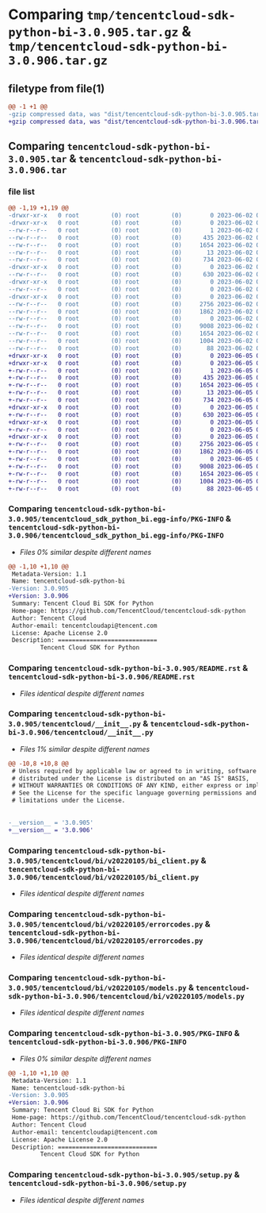 # Comparing `tmp/tencentcloud-sdk-python-bi-3.0.905.tar.gz` & `tmp/tencentcloud-sdk-python-bi-3.0.906.tar.gz`

## filetype from file(1)

```diff
@@ -1 +1 @@
-gzip compressed data, was "dist/tencentcloud-sdk-python-bi-3.0.905.tar", last modified: Fri Jun  2 00:20:42 2023, max compression
+gzip compressed data, was "dist/tencentcloud-sdk-python-bi-3.0.906.tar", last modified: Mon Jun  5 00:27:11 2023, max compression
```

## Comparing `tencentcloud-sdk-python-bi-3.0.905.tar` & `tencentcloud-sdk-python-bi-3.0.906.tar`

### file list

```diff
@@ -1,19 +1,19 @@
-drwxr-xr-x   0 root         (0) root         (0)        0 2023-06-02 00:20:42.000000 tencentcloud-sdk-python-bi-3.0.905/
-drwxr-xr-x   0 root         (0) root         (0)        0 2023-06-02 00:20:42.000000 tencentcloud-sdk-python-bi-3.0.905/tencentcloud_sdk_python_bi.egg-info/
--rw-r--r--   0 root         (0) root         (0)        1 2023-06-02 00:20:42.000000 tencentcloud-sdk-python-bi-3.0.905/tencentcloud_sdk_python_bi.egg-info/dependency_links.txt
--rw-r--r--   0 root         (0) root         (0)      435 2023-06-02 00:20:42.000000 tencentcloud-sdk-python-bi-3.0.905/tencentcloud_sdk_python_bi.egg-info/SOURCES.txt
--rw-r--r--   0 root         (0) root         (0)     1654 2023-06-02 00:20:42.000000 tencentcloud-sdk-python-bi-3.0.905/tencentcloud_sdk_python_bi.egg-info/PKG-INFO
--rw-r--r--   0 root         (0) root         (0)       13 2023-06-02 00:20:42.000000 tencentcloud-sdk-python-bi-3.0.905/tencentcloud_sdk_python_bi.egg-info/top_level.txt
--rw-r--r--   0 root         (0) root         (0)      734 2023-06-02 00:20:42.000000 tencentcloud-sdk-python-bi-3.0.905/README.rst
-drwxr-xr-x   0 root         (0) root         (0)        0 2023-06-02 00:20:42.000000 tencentcloud-sdk-python-bi-3.0.905/tencentcloud/
--rw-r--r--   0 root         (0) root         (0)      630 2023-06-02 00:20:42.000000 tencentcloud-sdk-python-bi-3.0.905/tencentcloud/__init__.py
-drwxr-xr-x   0 root         (0) root         (0)        0 2023-06-02 00:20:42.000000 tencentcloud-sdk-python-bi-3.0.905/tencentcloud/bi/
--rw-r--r--   0 root         (0) root         (0)        0 2023-06-02 00:20:42.000000 tencentcloud-sdk-python-bi-3.0.905/tencentcloud/bi/__init__.py
-drwxr-xr-x   0 root         (0) root         (0)        0 2023-06-02 00:20:42.000000 tencentcloud-sdk-python-bi-3.0.905/tencentcloud/bi/v20220105/
--rw-r--r--   0 root         (0) root         (0)     2756 2023-06-02 00:20:42.000000 tencentcloud-sdk-python-bi-3.0.905/tencentcloud/bi/v20220105/bi_client.py
--rw-r--r--   0 root         (0) root         (0)     1862 2023-06-02 00:20:42.000000 tencentcloud-sdk-python-bi-3.0.905/tencentcloud/bi/v20220105/errorcodes.py
--rw-r--r--   0 root         (0) root         (0)        0 2023-06-02 00:20:42.000000 tencentcloud-sdk-python-bi-3.0.905/tencentcloud/bi/v20220105/__init__.py
--rw-r--r--   0 root         (0) root         (0)     9008 2023-06-02 00:20:42.000000 tencentcloud-sdk-python-bi-3.0.905/tencentcloud/bi/v20220105/models.py
--rw-r--r--   0 root         (0) root         (0)     1654 2023-06-02 00:20:42.000000 tencentcloud-sdk-python-bi-3.0.905/PKG-INFO
--rw-r--r--   0 root         (0) root         (0)     1004 2023-06-02 00:20:42.000000 tencentcloud-sdk-python-bi-3.0.905/setup.py
--rw-r--r--   0 root         (0) root         (0)       88 2023-06-02 00:20:42.000000 tencentcloud-sdk-python-bi-3.0.905/setup.cfg
+drwxr-xr-x   0 root         (0) root         (0)        0 2023-06-05 00:27:11.000000 tencentcloud-sdk-python-bi-3.0.906/
+drwxr-xr-x   0 root         (0) root         (0)        0 2023-06-05 00:27:11.000000 tencentcloud-sdk-python-bi-3.0.906/tencentcloud_sdk_python_bi.egg-info/
+-rw-r--r--   0 root         (0) root         (0)        1 2023-06-05 00:27:11.000000 tencentcloud-sdk-python-bi-3.0.906/tencentcloud_sdk_python_bi.egg-info/dependency_links.txt
+-rw-r--r--   0 root         (0) root         (0)      435 2023-06-05 00:27:11.000000 tencentcloud-sdk-python-bi-3.0.906/tencentcloud_sdk_python_bi.egg-info/SOURCES.txt
+-rw-r--r--   0 root         (0) root         (0)     1654 2023-06-05 00:27:11.000000 tencentcloud-sdk-python-bi-3.0.906/tencentcloud_sdk_python_bi.egg-info/PKG-INFO
+-rw-r--r--   0 root         (0) root         (0)       13 2023-06-05 00:27:11.000000 tencentcloud-sdk-python-bi-3.0.906/tencentcloud_sdk_python_bi.egg-info/top_level.txt
+-rw-r--r--   0 root         (0) root         (0)      734 2023-06-05 00:27:10.000000 tencentcloud-sdk-python-bi-3.0.906/README.rst
+drwxr-xr-x   0 root         (0) root         (0)        0 2023-06-05 00:27:11.000000 tencentcloud-sdk-python-bi-3.0.906/tencentcloud/
+-rw-r--r--   0 root         (0) root         (0)      630 2023-06-05 00:27:10.000000 tencentcloud-sdk-python-bi-3.0.906/tencentcloud/__init__.py
+drwxr-xr-x   0 root         (0) root         (0)        0 2023-06-05 00:27:11.000000 tencentcloud-sdk-python-bi-3.0.906/tencentcloud/bi/
+-rw-r--r--   0 root         (0) root         (0)        0 2023-06-05 00:27:10.000000 tencentcloud-sdk-python-bi-3.0.906/tencentcloud/bi/__init__.py
+drwxr-xr-x   0 root         (0) root         (0)        0 2023-06-05 00:27:11.000000 tencentcloud-sdk-python-bi-3.0.906/tencentcloud/bi/v20220105/
+-rw-r--r--   0 root         (0) root         (0)     2756 2023-06-05 00:27:10.000000 tencentcloud-sdk-python-bi-3.0.906/tencentcloud/bi/v20220105/bi_client.py
+-rw-r--r--   0 root         (0) root         (0)     1862 2023-06-05 00:27:10.000000 tencentcloud-sdk-python-bi-3.0.906/tencentcloud/bi/v20220105/errorcodes.py
+-rw-r--r--   0 root         (0) root         (0)        0 2023-06-05 00:27:10.000000 tencentcloud-sdk-python-bi-3.0.906/tencentcloud/bi/v20220105/__init__.py
+-rw-r--r--   0 root         (0) root         (0)     9008 2023-06-05 00:27:10.000000 tencentcloud-sdk-python-bi-3.0.906/tencentcloud/bi/v20220105/models.py
+-rw-r--r--   0 root         (0) root         (0)     1654 2023-06-05 00:27:11.000000 tencentcloud-sdk-python-bi-3.0.906/PKG-INFO
+-rw-r--r--   0 root         (0) root         (0)     1004 2023-06-05 00:27:10.000000 tencentcloud-sdk-python-bi-3.0.906/setup.py
+-rw-r--r--   0 root         (0) root         (0)       88 2023-06-05 00:27:11.000000 tencentcloud-sdk-python-bi-3.0.906/setup.cfg
```

### Comparing `tencentcloud-sdk-python-bi-3.0.905/tencentcloud_sdk_python_bi.egg-info/PKG-INFO` & `tencentcloud-sdk-python-bi-3.0.906/tencentcloud_sdk_python_bi.egg-info/PKG-INFO`

 * *Files 0% similar despite different names*

```diff
@@ -1,10 +1,10 @@
 Metadata-Version: 1.1
 Name: tencentcloud-sdk-python-bi
-Version: 3.0.905
+Version: 3.0.906
 Summary: Tencent Cloud Bi SDK for Python
 Home-page: https://github.com/TencentCloud/tencentcloud-sdk-python
 Author: Tencent Cloud
 Author-email: tencentcloudapi@tencent.com
 License: Apache License 2.0
 Description: ============================
         Tencent Cloud SDK for Python
```

### Comparing `tencentcloud-sdk-python-bi-3.0.905/README.rst` & `tencentcloud-sdk-python-bi-3.0.906/README.rst`

 * *Files identical despite different names*

### Comparing `tencentcloud-sdk-python-bi-3.0.905/tencentcloud/__init__.py` & `tencentcloud-sdk-python-bi-3.0.906/tencentcloud/__init__.py`

 * *Files 1% similar despite different names*

```diff
@@ -10,8 +10,8 @@
 # Unless required by applicable law or agreed to in writing, software
 # distributed under the License is distributed on an "AS IS" BASIS,
 # WITHOUT WARRANTIES OR CONDITIONS OF ANY KIND, either express or implied.
 # See the License for the specific language governing permissions and
 # limitations under the License.
 
 
-__version__ = '3.0.905'
+__version__ = '3.0.906'
```

### Comparing `tencentcloud-sdk-python-bi-3.0.905/tencentcloud/bi/v20220105/bi_client.py` & `tencentcloud-sdk-python-bi-3.0.906/tencentcloud/bi/v20220105/bi_client.py`

 * *Files identical despite different names*

### Comparing `tencentcloud-sdk-python-bi-3.0.905/tencentcloud/bi/v20220105/errorcodes.py` & `tencentcloud-sdk-python-bi-3.0.906/tencentcloud/bi/v20220105/errorcodes.py`

 * *Files identical despite different names*

### Comparing `tencentcloud-sdk-python-bi-3.0.905/tencentcloud/bi/v20220105/models.py` & `tencentcloud-sdk-python-bi-3.0.906/tencentcloud/bi/v20220105/models.py`

 * *Files identical despite different names*

### Comparing `tencentcloud-sdk-python-bi-3.0.905/PKG-INFO` & `tencentcloud-sdk-python-bi-3.0.906/PKG-INFO`

 * *Files 0% similar despite different names*

```diff
@@ -1,10 +1,10 @@
 Metadata-Version: 1.1
 Name: tencentcloud-sdk-python-bi
-Version: 3.0.905
+Version: 3.0.906
 Summary: Tencent Cloud Bi SDK for Python
 Home-page: https://github.com/TencentCloud/tencentcloud-sdk-python
 Author: Tencent Cloud
 Author-email: tencentcloudapi@tencent.com
 License: Apache License 2.0
 Description: ============================
         Tencent Cloud SDK for Python
```

### Comparing `tencentcloud-sdk-python-bi-3.0.905/setup.py` & `tencentcloud-sdk-python-bi-3.0.906/setup.py`

 * *Files identical despite different names*

